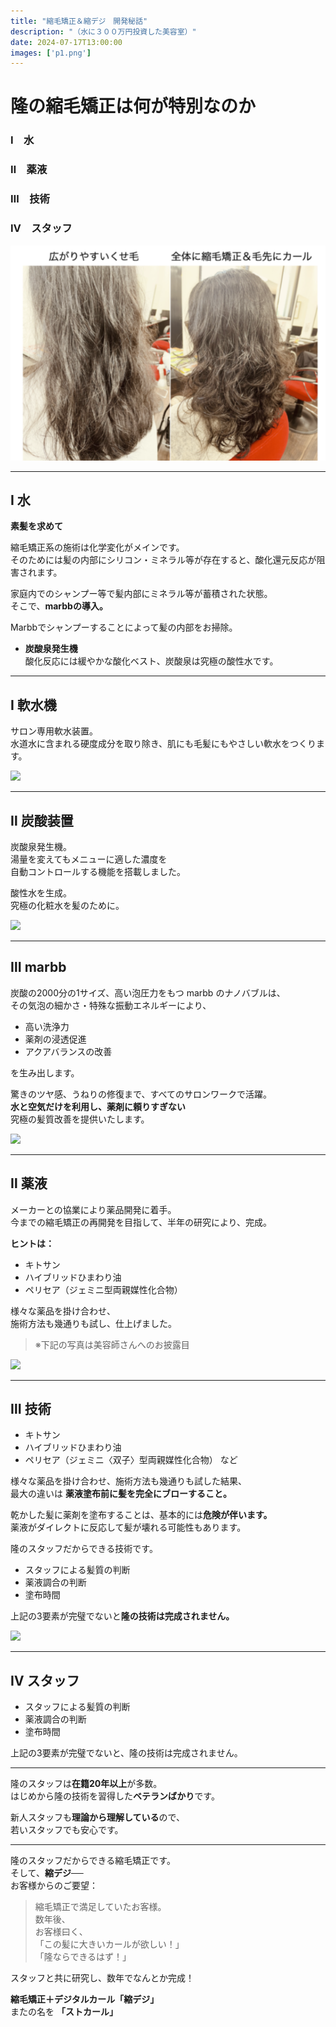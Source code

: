 ```yaml
---
title: "縮毛矯正＆縮デジ　開発秘話"
description: "（水に３００万円投資した美容室）"
date: 2024-07-17T13:00:00
images: ['p1.png']
---
```




# 隆の縮毛矯正は何が特別なのか

### Ⅰ　水  
### Ⅱ　薬液  
### Ⅲ　技術  
### Ⅳ　スタッフ


![](p1.png)

---

## Ⅰ 水

**素髪を求めて**

縮毛矯正系の施術は化学変化がメインです。  
そのためには髪の内部にシリコン・ミネラル等が存在すると、酸化還元反応が阻害されます。

家庭内でのシャンプー等で髪内部にミネラル等が蓄積された状態。  
そこで、**marbbの導入。**

Marbbでシャンプーすることによって髪の内部をお掃除。

- **炭酸泉発生機**  
  酸化反応には緩やかな酸化ベスト、炭酸泉は究極の酸性水です。

---

## Ⅰ 軟水機

サロン専用軟水装置。  
水道水に含まれる硬度成分を取り除き、肌にも毛髪にもやさしい軟水をつくります。

![](/p2.png)


---

## Ⅱ 炭酸装置

炭酸泉発生機。  
湯量を変えてもメニューに適した濃度を  
自動コントロールする機能を搭載しました。

酸性水を生成。  
究極の化粧水を髪のために。

![](/p3.png)


---

## Ⅲ marbb

炭酸の2000分の1サイズ、高い泡圧力をもつ marbb のナノバブルは、  
その気泡の細かさ・特殊な振動エネルギーにより、

- 高い洗浄力  
- 薬剤の浸透促進  
- アクアバランスの改善  

を生み出します。

驚きのツヤ感、うねりの修復まで、すべてのサロンワークで活躍。  
**水と空気だけを利用し、薬剤に頼りすぎない**  
究極の髪質改善を提供いたします。

![](/p4.png)


---

## Ⅱ 薬液

メーカーとの協業により薬品開発に着手。  
今までの縮毛矯正の再開発を目指して、半年の研究により、完成。

**ヒントは：**  
- キトサン  
- ハイブリッドひまわり油  
- ペリセア（ジェミニ型両親媒性化合物）

様々な薬品を掛け合わせ、  
施術方法も幾通りも試し、仕上げました。

> ※下記の写真は美容師さんへのお披露目


![](/p5.png)




---

## Ⅲ 技術

- キトサン  
- ハイブリッドひまわり油  
- ペリセア（ジェミニ〈双子〉型両親媒性化合物） など  

様々な薬品を掛け合わせ、施術方法も幾通りも試した結果、  
最大の違いは **薬液塗布前に髪を完全にブローすること。**

乾かした髪に薬剤を塗布することは、基本的には**危険が伴います。**  
薬液がダイレクトに反応して髪が壊れる可能性もあります。

隆のスタッフだからできる技術です。  
- スタッフによる髪質の判断  
- 薬液調合の判断  
- 塗布時間

上記の3要素が完璧でないと**隆の技術は完成されません。**

![](/p6.png)


---

## Ⅳ スタッフ

- スタッフによる髪質の判断  
- 薬液調合の判断  
- 塗布時間

上記の3要素が完璧でないと、隆の技術は完成されません。

---

隆のスタッフは**在籍20年以上**が多数。  
はじめから隆の技術を習得した**ベテランばかり**です。

新人スタッフも**理論から理解している**ので、  
若いスタッフでも安心です。

---

隆のスタッフだからできる縮毛矯正です。  
そして、**縮デジ**──  
お客様からのご要望：

> 縮毛矯正で満足していたお客様。  
> 数年後、  
> お客様曰く、  
> 「この髪に大きいカールが欲しい！」  
> 「隆ならできるはず！」  

スタッフと共に研究し、数年でなんとか完成！

**縮毛矯正＋デジタルカール「縮デジ」**  
またの名を **「ストカール」**

